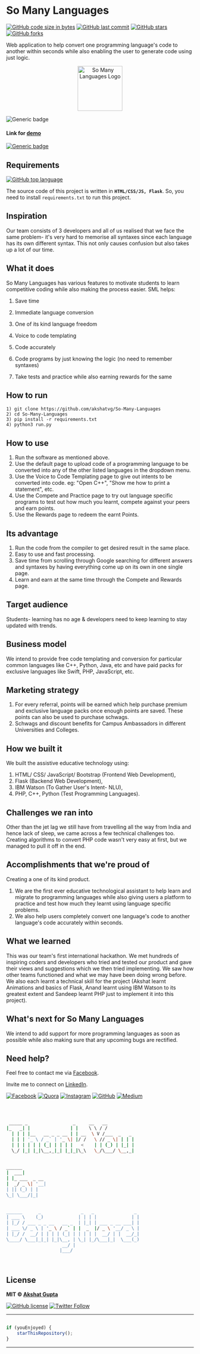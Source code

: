 # So Many Languages

[![GitHub code size in bytes](https://img.shields.io/github/languages/code-size/akshatvg/So-Many-Languages?logo=github&style=social)](https://github.com/akshatvg/) [![GitHub last commit](https://img.shields.io/github/last-commit/akshatvg/So-Many-Languages?style=social&logo=git)](https://github.com/akshatvg/) [![GitHub stars](https://img.shields.io/github/stars/akshatvg/So-Many-Languages?style=social)](https://github.com/akshatvg/So-Many-Languages/stargazers) [![GitHub forks](https://img.shields.io/github/forks/akshatvg/So-Many-Languages?style=social&logo=git)](https://github.com/akshatvg/So-Many-Languages/network)

Web application to help convert one programming language's code to another within seconds while also enabling the user to generate code using just logic.

<p align="center">
<a href="https://timemator.akshatvg.com">
<img src="https://github.com/akshatvg/So-Many-Languages/blob/master/static/img/Logo.png" width="120px" height="120px" alt="So Many Languages Logo"/>
</a>
</p>

![Generic badge](https://img.shields.io/badge/So_Many_Languages-To_Learn-orange) 

#### Link for [demo](https://bit.ly/SML_Demo) 
[![Generic badge](https://img.shields.io/badge/view-demo-orange)](https://bit.ly/SML_Demo)

## Requirements

[![GitHub top language](https://img.shields.io/github/languages/top/akshatvg/So-Many-Languages?logo=python&style=social)](https://github.com/akshatvg/)

The source code of this project is written in **`HTML/CSS/JS, Flask`**. So, you need to install `requirements.txt` to run this project.

## Inspiration
Our team consists of 3 developers and all of us realised that we face the same problem- it's very hard to memorise all syntaxes since each language has its own different syntax. This not only causes confusion but also takes up a lot of our time.


## What it does
So Many Languages has various features to motivate students to learn competitive coding while also making the process easier.
SML helps:
1) Save time
2) Immediate language conversion
3) One of its kind language freedom
4) Voice to code templating

5) Code accurately
6) Code programs by just knowing the logic (no need to remember syntaxes)
7) Take tests and practice while also earning rewards for the same

## How to run
```
1) git clone https://github.com/akshatvg/So-Many-Languages
2) cd So-Many-Languages
3) pip install -r requirements.txt
4) python3 run.py
```

## How to use
1) Run the software as mentioned above.
2) Use the default page to upload code of a programming language to be converted into any of the other listed languages in the dropdown menu.
3) Use the Voice to Code Templating page to give out intents to be converted into code. eg: "Open C++", "Show me how to print a statement", etc.
4) Use the Compete and Practice page to try out language specific programs to test out how much you learnt, compete against your peers and earn points.
5) Use the Rewards page to redeem the earnt Points.

## Its advantage
1) Run the code from the compiler to get desired result in the same place.
2) Easy to use and fast processing.
3) Save time from scrolling through Google searching for different answers and syntaxes by having everything come up on its own in one single page.
4) Learn and earn at the same time through the Compete and Rewards page.

## Target audience
Students- learning has no age & developers need to keep learning to stay updated with trends.

## Business model
We intend to provide free code templating and conversion for particular common languages like C++, Python, Java, etc and have paid packs for exclusive languages like Swift, PHP, JavaScript, etc.

## Marketing strategy
1) For every referral, points will be earned which help purchase premium and exclusive language packs once enough points are saved. These points can also be used to purchase schwags.
2) Schwags and discount benefits for Campus Ambassadors in different Universities and Colleges.

## How we built it
We built the assistive educative technology using:
1) HTML/ CSS/ JavaScript/ Bootstrap (Frontend Web Development), 
2) Flask (Backend Web Development), 
3) IBM Watson (To Gather User's Intent- NLU), 
4) PHP, C++, Python (Test Programming Languages).

## Challenges we ran into
Other than the jet lag we still have from travelling all the way from India and hence lack of sleep, we came across a few technical challenges too. Creating algorithms to convert PHP code wasn't very easy at first, but we managed to pull it off in the end.

## Accomplishments that we're proud of
Creating a one of its kind product.
1) We are the first ever educative technological assistant to help learn and migrate to programming languages while also giving users a platform to practice and test how much they learnt using language specific problems.
2) We also help users completely convert one language's code to another language's code accurately within seconds.

## What we learned
This was our team's first international hackathon. We met hundreds of inspiring coders and developers who tried and tested our product and gave their views and suggestions which we then tried implementing. We saw how other teams functioned and what we may have been doing wrong before.
We also each learnt a technical skill for the project (Akshat learnt Animations and basics of Flask, Anand learnt using IBM Watson to its greatest extent and Sandeep learnt PHP just to implement it into this project).

## What's next for So Many Languages
We intend to add support for more programming languages as soon as possible while also making sure that any upcoming bugs are rectified.

## Need help?
Feel free to contact me via [Facebook](https://www.facebook.com/akshatvg).

Invite me to connect on [LinkedIn](https://www.linkedin.com/in/akshatvg/).

[![Facebook](https://img.shields.io/badge/Facebook-add-blue.svg?logo=facebook&logoColor=white)](https://www.facebook.com/akshatvg) [![Quora](https://img.shields.io/badge/Quora-ask-red.svg?logo=quora)](https://www.quora.com/profile/Akshat-Gupta-279) [![Instagram](https://img.shields.io/badge/Instagram-follow-purple.svg?logo=instagram&logoColor=white)](https://www.instagram.com/akshatvg/) [![GitHub](https://img.shields.io/badge/Snapchat-add-yellow.svg?logo=snapchat&logoColor=white)](https://www.snapchat.com/add/akshatvg) [![Medium](https://img.shields.io/badge/Medium-follow-black.svg?logo=medium&logoColor=white)](https://medium.com/@akshatvg)


```bash



 _____ _                 _     __   __            
|_   _| |               | |    \ \ / /            
  | | | |__   __ _ _ __ | | __  \ V /___  _   _   
  | | | '_ \ / _` | '_ \| |/ /   \ // _ \| | | |  
  | | | | | | (_| | | | |   <    | | (_) | |_| |  
  \_/ |_| |_|\__,_|_| |_|_|\_\   \_/\___/ \__,_|  
                                                  
                                                  
______                                            
|  ___|                                           
| |_ ___  _ __                                    
|  _/ _ \| '__|                                   
| || (_) | |                                      
\_| \___/|_|                                      
                                                  
                                                  
______      _               _   _               _ 
| ___ \    (_)             | | | |             | |
| |_/ / ___ _ _ __   __ _  | |_| | ___ _ __ ___| |
| ___ \/ _ \ | '_ \ / _` | |  _  |/ _ \ '__/ _ \ |
| |_/ /  __/ | | | | (_| | | | | |  __/ | |  __/_|
\____/ \___|_|_| |_|\__, | \_| |_/\___|_|  \___(_)
                     __/ |                        
                    |___/                         

 


```

## License

**MIT &copy; [Akshat Gupta](https://github.com/akshatvg/So-Many-Languages/blob/master/LICENSE)**

[![GitHub license](https://img.shields.io/github/license/akshatvg/So-Many-Languages?style=social&logo=github)](https://github.com/akshatvg/So-Many-Languages/blob/master/LICENSE) [![Twitter Follow](https://img.shields.io/twitter/follow/akshatvg?style=social)](https://twitter.com/akshatvg)

---------

```javascript

if (youEnjoyed) {
    starThisRepository();
}

```

-----------
